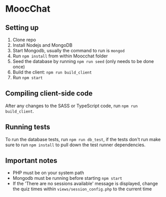 # MoocChat

## Setting up

1. Clone repo
2. Install Nodejs and MongoDB
3. Start Mongodb, usually the command to run is `mongod`
4. Run `npm install` from within Moocchat folder
5. Seed the database by running `npm run seed` (only needs to be done once)
6. Build the client: `npm run build_client`
7. Run `npm start`

## Compiling client-side code
After any changes to the SASS or TypeScript code, run `npm run build_client`.

## Running tests
To run the database tests, run `npm run db_test`, if the tests don't run make sure to run `npm install` to pull down the test runner dependencies.

## Important notes
* PHP must be on your system path
* Mongodb must be running before starting `npm start`
* If the 'There are no sessions available' message is displayed, change the quiz times within `views/session_config.php` to the current time
